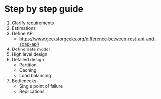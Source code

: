# Step by step guide

1.  Clarify requirements
2.  Estimations
3.  Define API
    -   https://www.geeksforgeeks.org/difference-between-rest-api-and-soap-api/
4.  Define data model
5.  High level design
6.  Detailed design
    -   Partition
    -   Caching
    -   Load balancing
7.  Bottlenecks
    -   Single point of failure
    -   Replications
    
